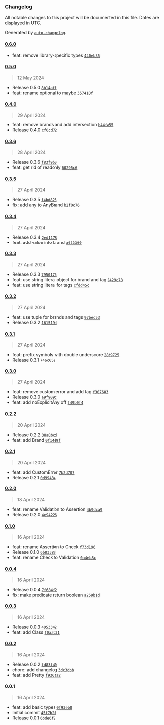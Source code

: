 ### Changelog

All notable changes to this project will be documented in this file. Dates are displayed in UTC.

Generated by [`auto-changelog`](https://github.com/CookPete/auto-changelog).

#### [0.6.0](https://github.com/the-minimal/types/compare/0.5.0...0.6.0)

- feat: remove library-specific types [`440eb35`](https://github.com/the-minimal/types/commit/440eb35cf4d0658d6e713233a8d29780ef6d7a8f)

#### [0.5.0](https://github.com/the-minimal/types/compare/0.4.0...0.5.0)

> 12 May 2024

- Release 0.5.0 [`8b14aff`](https://github.com/the-minimal/types/commit/8b14affeb2e05ae2c7f25b38e4f1be86915ee79d)
- feat: rename optional to maybe [`357410f`](https://github.com/the-minimal/types/commit/357410f675372bd8f932154a3165b900942eba8a)

#### [0.4.0](https://github.com/the-minimal/types/compare/0.3.6...0.4.0)

> 29 April 2024

- feat: remove brands and add intersection [`b44fa55`](https://github.com/the-minimal/types/commit/b44fa559d56e6b917434648b7f39ee0839878c04)
- Release 0.4.0 [`cf0cd72`](https://github.com/the-minimal/types/commit/cf0cd72e4488ea106560eb33963dcc26227537a0)

#### [0.3.6](https://github.com/the-minimal/types/compare/0.3.5...0.3.6)

> 28 April 2024

- Release 0.3.6 [`f83f9b0`](https://github.com/the-minimal/types/commit/f83f9b0b911ae1f0879281b3ea062eb083249194)
- feat: get rid of readonly [`60295c6`](https://github.com/the-minimal/types/commit/60295c6f80b097731dca1e57e81f173cfffd6de2)

#### [0.3.5](https://github.com/the-minimal/types/compare/0.3.4...0.3.5)

> 27 April 2024

- Release 0.3.5 [`f4bd826`](https://github.com/the-minimal/types/commit/f4bd826090eccd42d209911c654e30feeacd16d7)
- fix: add any to AnyBrand [`b2f0c76`](https://github.com/the-minimal/types/commit/b2f0c76eed957d2f9a01bc54d9d4a9721a8a2234)

#### [0.3.4](https://github.com/the-minimal/types/compare/0.3.3...0.3.4)

> 27 April 2024

- Release 0.3.4 [`2ed1178`](https://github.com/the-minimal/types/commit/2ed11782d16c7e228a5124aff987f6d6f8d229cd)
- feat: add value into brand [`a923390`](https://github.com/the-minimal/types/commit/a923390aa37bdf70b0d958f9aefb2260de106850)

#### [0.3.3](https://github.com/the-minimal/types/compare/0.3.2...0.3.3)

> 27 April 2024

- Release 0.3.3 [`7950176`](https://github.com/the-minimal/types/commit/7950176423bf8121f57cdda3aeab36338fd4bcdf)
- feat: use string literal object for brand and tag [`1429c78`](https://github.com/the-minimal/types/commit/1429c78b58ac3fbb09039c9da95981c210af7272)
- feat: use string literal for tags [`cfdd45c`](https://github.com/the-minimal/types/commit/cfdd45c5e8e751055da526bb91e684f8a1a37177)

#### [0.3.2](https://github.com/the-minimal/types/compare/0.3.1...0.3.2)

> 27 April 2024

- feat: use tuple for brands and tags [`97bed53`](https://github.com/the-minimal/types/commit/97bed53b5fa551cf0f2f81b0bf027c5bc8affd01)
- Release 0.3.2 [`161519d`](https://github.com/the-minimal/types/commit/161519d98cdee8995b93057c60f61cafd3002f67)

#### [0.3.1](https://github.com/the-minimal/types/compare/0.3.0...0.3.1)

> 27 April 2024

- feat: prefix symbols with double underscore [`28d9725`](https://github.com/the-minimal/types/commit/28d9725aa6a2dd8af1e2b23d67b7b61ca0d35e46)
- Release 0.3.1 [`746c658`](https://github.com/the-minimal/types/commit/746c658b0a80d5df1c2d4d37df4337a50ab6bf2a)

#### [0.3.0](https://github.com/the-minimal/types/compare/0.2.2...0.3.0)

> 27 April 2024

- feat: remove custom error and add tag [`f307603`](https://github.com/the-minimal/types/commit/f3076032561fb876511e856a77bc4bf86c054668)
- Release 0.3.0 [`a9f909c`](https://github.com/the-minimal/types/commit/a9f909c110660dec6066bf9d7efbf96bb7b76ec7)
- feat: add noExplicitAny off [`f49b0f4`](https://github.com/the-minimal/types/commit/f49b0f4c016b40a730f7e477c9720fedb9771ddd)

#### [0.2.2](https://github.com/the-minimal/types/compare/0.2.1...0.2.2)

> 20 April 2024

- Release 0.2.2 [`38a0bcd`](https://github.com/the-minimal/types/commit/38a0bcdbda06449793914d718eb42808ffc7ea8f)
- feat: add Brand [`0f14d9f`](https://github.com/the-minimal/types/commit/0f14d9f41a028a2242e01d13f171db1a746336d8)

#### [0.2.1](https://github.com/the-minimal/types/compare/0.2.0...0.2.1)

> 20 April 2024

- feat: add CustomError [`7b2d707`](https://github.com/the-minimal/types/commit/7b2d707d5d46a93264c6efd55c61290f8c319412)
- Release 0.2.1 [`0d99484`](https://github.com/the-minimal/types/commit/0d99484b8c4d90724da28f92245a6989354242ce)

#### [0.2.0](https://github.com/the-minimal/types/compare/0.1.0...0.2.0)

> 18 April 2024

- feat: rename Validation to Assertion [`4b9dca9`](https://github.com/the-minimal/types/commit/4b9dca9e3d25c2626ad494a69c1fe6725d492704)
- Release 0.2.0 [`4e94226`](https://github.com/the-minimal/types/commit/4e94226b8451ce28e7e922f55aa4612b0fd8ee70)

#### [0.1.0](https://github.com/the-minimal/types/compare/0.0.4...0.1.0)

> 16 April 2024

- feat: rename Assertion to Check [`f73d196`](https://github.com/the-minimal/types/commit/f73d196a551b3fdd5d8c3a2bcb82027f884f33d2)
- Release 0.1.0 [`6b8338d`](https://github.com/the-minimal/types/commit/6b8338d3106491d7bbc45f4d1c8dd64a426ca359)
- feat: rename Check to Validation [`0a4eb8c`](https://github.com/the-minimal/types/commit/0a4eb8c6f33f75c42a6318d8dfe10dd1e69a5dba)

#### [0.0.4](https://github.com/the-minimal/types/compare/0.0.3...0.0.4)

> 16 April 2024

- Release 0.0.4 [`7f684f2`](https://github.com/the-minimal/types/commit/7f684f26fee9c21d2efdc1803933ea5524f6cbff)
- fix: make predicate return boolean [`a259b1d`](https://github.com/the-minimal/types/commit/a259b1d230da26f5c1c31f207d57e93a8b12148b)

#### [0.0.3](https://github.com/the-minimal/types/compare/0.0.2...0.0.3)

> 16 April 2024

- Release 0.0.3 [`4053342`](https://github.com/the-minimal/types/commit/405334249005e1caccfc6ae2061b637cf2a5f1d8)
- feat: add Class [`f0aab31`](https://github.com/the-minimal/types/commit/f0aab31f07a4ff55c62bf00826dd4427ef6c0ff0)

#### [0.0.2](https://github.com/the-minimal/types/compare/0.0.1...0.0.2)

> 16 April 2024

- Release 0.0.2 [`fd83f40`](https://github.com/the-minimal/types/commit/fd83f402e83353f2017b4f2da30bd15ca0c585b6)
- chore: add changelog [`3dc3dbb`](https://github.com/the-minimal/types/commit/3dc3dbb63bc9fe34441571a0591781fd1bb8ca7d)
- feat: add Pretty [`f9363a2`](https://github.com/the-minimal/types/commit/f9363a28ef48e54aef810c373451ceb5e745b633)

#### 0.0.1

> 16 April 2024

- feat: add basic types [`0f93eb8`](https://github.com/the-minimal/types/commit/0f93eb82481f0ea8e1b2cc79eae79e4856bc29ca)
- Initial commit [`45f7b26`](https://github.com/the-minimal/types/commit/45f7b267797ff3d8f0519bb8f30488a2af767675)
- Release 0.0.1 [`6bde6f2`](https://github.com/the-minimal/types/commit/6bde6f2038daa5f3ee8b87a6033f6d9e76fe162c)
